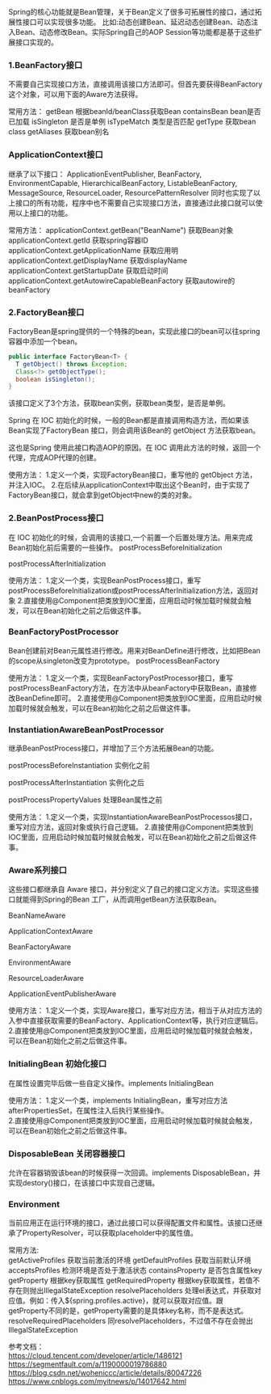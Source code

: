 

Spring的核心功能就是Bean管理，关于Bean定义了很多可拓展性的接口，通过拓展性接口可以实现很多功能。
比如:动态创建Bean、延迟动态创建Bean、动态注入Bean、动态修改Bean。实际Spring自己的AOP Session等功能都是基于这些扩展接口实现的。

### 1.BeanFactory接口
不需要自己实现接口方法，直接调用该接口方法即可。但首先要获得BeanFactory这个对象，可以用下面的Aware方法获得。

常用方法：
getBean 根据beanId/beanClass获取Bean
containsBean bean是否已加载
isSingleton 是否是单例
isTypeMatch 类型是否匹配
getType 获取bean class
getAliases 获取bean别名

### ApplicationContext接口
继承了以下接口：
ApplicationEventPublisher, BeanFactory, EnvironmentCapable, HierarchicalBeanFactory, ListableBeanFactory, MessageSource, ResourceLoader, ResourcePatternResolver
同时也实现了以上接口的所有功能，程序中也不需要自己实现接口方法，直接通过此接口就可以使用以上接口的功能。

常用方法：
applicationContext.getBean("BeanName") 获取Bean对象
applicationContext.getId 获取spring容器ID
applicationContext.getApplicationName 获取应用明
applicationContext.getDisplayName 获取displayName
applicationContext.getStartupDate 获取启动时间
applicationContext.getAutowireCapableBeanFactory 获取autowire的beanFactory

### 2.FactoryBean接口
FactoryBean是spring提供的一个特殊的bean，实现此接口的bean可以往spring容器中添加一个bean。

```java
public interface FactoryBean<T> {
  T getObject() throws Exception;
  Class<?> getObjectType();
  boolean isSingleton();
}
```
该接口定义了3个方法，获取bean实例，获取bean类型，是否是单例。

Spring 在 IOC 初始化的时候，一般的Bean都是直接调用构造方法，而如果该Bean实现了FactoryBean 接口，则会调用该Bean的 getObject 方法获取bean。

这也是Spring 使用此接口构造AOP的原因。在 IOC 调用此方法的时候，返回一个代理，完成AOP代理的创建。

使用方法：
1.定义一个类，实现FactoryBean接口，重写他的 getObject 方法，并注入IOC。
2.在后续从applicationContext中取出这个Bean时，由于实现了FactoryBean接口，就会拿到getObject中new的类的对象。

### 2.BeanPostProcess接口
在 IOC 初始化的时候，会调用的该接口,一个前置一个后置处理方法。用来完成Bean初始化前后需要的一些操作。
postProcessBeforeInitialization

postProcessAfterInitialization

使用方法：
1.定义一个类，实现BeanPostProcess接口，重写postProcessBeforeInitialization或postProcessAfterInitialization方法，返回对象
2.直接使用@Component把类放到IOC里面，应用启动时候加载时候就会触发，可以在Bean初始化之前之后做这件事。

### BeanFactoryPostProcessor 
Bean创建前对Bean元属性进行修改。用来对BeanDefine进行修改，比如把Bean的scope从singleton改变为prototype。
postProcessBeanFactory

使用方法：
1.定义一个类，实现BeanFactoryPostProcessor接口，重写postProcessBeanFactory方法，在方法中从beanFactory中获取Bean，直接修改BeanDefine即可。
2.直接使用@Component把类放到IOC里面，应用启动时候加载时候就会触发，可以在Bean初始化之前之后做这件事。

### InstantiationAwareBeanPostProcessor 
继承BeanPostProcess接口，并增加了三个方法拓展Bean的功能。

postProcessBeforeInstantiation  实例化之前

postProcessAfterInstantiation  实例化之后

postProcessPropertyValues  处理Bean属性之前

使用方法：
1.定义一个类，实现InstantiationAwareBeanPostProcessos接口，重写对应方法，返回对象或执行自己逻辑。
2.直接使用@Component把类放到IOC里面，应用启动时候加载时候就会触发，可以在Bean初始化之前之后做这件事。

### Aware系列接口

这些接口都继承自 Aware 接口，并分别定义了自己的接口定义方法。实现这些接口就能得到Spring的Bean 工厂，从而调用getBean方法获取Bean。

BeanNameAware

ApplicationContextAware 

BeanFactoryAware 

EnvironmentAware 

ResourceLoaderAware  

ApplicationEventPublisherAware  

使用方法：
1.定义一个类，实现Aware接口，重写对应方法，相当于从对应方法的入参中直接获取需要的BeanFactory、ApplicationContext等，执行对应逻辑后。
2.直接使用@Component把类放到IOC里面，应用启动时候加载时候就会触发，可以在Bean初始化之前之后做这件事。

### InitialingBean 初始化接口
在属性设置完毕后做一些自定义操作。implements InitialingBean

使用方法：
1.定义一个类，implements InitialingBean，重写对应方法afterPropertiesSet，在属性注入后执行某些操作。  
2.直接使用@Component把类放到IOC里面，应用启动时候加载时候就会触发，可以在Bean初始化之前之后做这件事。

### DisposableBean 关闭容器接口
允许在容器销毁该bean的时候获得一次回调。implements DisposableBean，并实现destory()接口，在该接口中实现自己逻辑。

### Environment
当前应用正在运行环境的接口，通过此接口可以获得配置文件和属性。该接口还继承了PropertyResolver，可以获取placeholder中的属性值。

常用方法:  
getActiveProfiles 获取当前激活的环境
getDefaultProfiles 获取当前默认环境
acceptsProfiles 检测环境是否处于激活状态
containsProperty 是否包含属性key
getProperty 根据key获取属性
getRequiredProperty 根据key获取属性，若值不存在则抛出IllegalStateException
resolvePlaceholders 处理el表达式，并获取对应值。例如：传入${spring.profiles.active}，就可以获取对应值。跟getProperty不同的是，getProperty需要的是具体key名称，而不是表达式。
resolveRequiredPlaceholders 同resolvePlaceholders，不过值不存在会抛出IllegalStateException

参考文档：  
https://cloud.tencent.com/developer/article/1486121
https://segmentfault.com/a/1190000019786880
https://blog.csdn.net/woheniccc/article/details/80047226
https://www.cnblogs.com/myitnews/p/14017642.html
